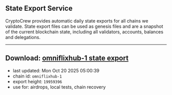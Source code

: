## State Export Service
CryptoCrew provides automatic daily state exports for all chains we validate. State export files can be used as genesis files and are a snapshot of the current blockchain state, including all validators, accounts, balances and delegations.

---
**Download: [omniflixhub-1 state export](https://dl-eu2.ccvalidators.com/SERVICE/omniflixhub/omniflixhub-1_export_19959396.json)**
---

- last updated: Mon Oct 20 2025 05:00:39
- chain id: `omniflixhub-1`
- export height: `19959396`
- use for: airdrops, local tests, chain recovery
